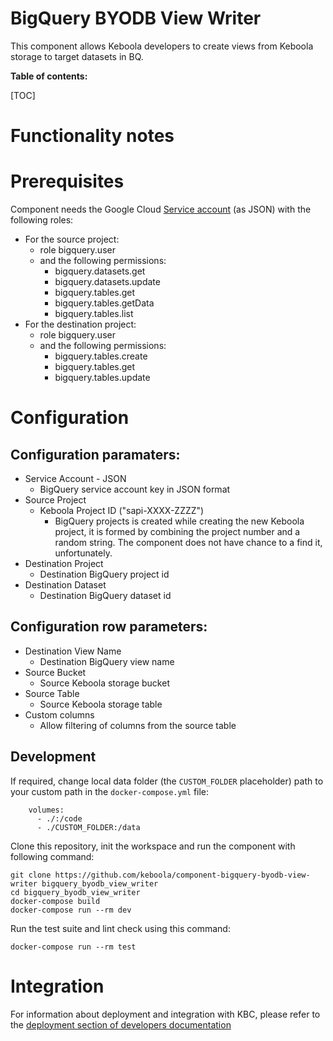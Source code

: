 BigQuery BYODB View Writer
=============

This component allows Keboola developers to create views from Keboola storage to target datasets in BQ. 


**Table of contents:**

[TOC]

Functionality notes
===================

Prerequisites
=============

Component needs the Google Cloud [Service account](https://cloud.google.com/iam/docs/service-accounts-create#console) (as JSON) with the following roles:
- For the source project: 
    - role bigquery.user
    - and the following permissions:
        - bigquery.datasets.get
        - bigquery.datasets.update
        - bigquery.tables.get
        - bigquery.tables.getData
        - bigquery.tables.list
- For the destination project:
  - role bigquery.user
  - and the following permissions:
      - bigquery.tables.create
      - bigquery.tables.get
      - bigquery.tables.update


Configuration
=============

Configuration paramaters:
-------
- Service Account - JSON
  - BigQuery service account key in JSON format
- Source Project
  - Keboola Project ID ("sapi-XXXX-ZZZZ")
    - BigQuery projects is created while creating the new Keboola project, it is formed by combining the project number and a random string. The component does not have chance to a find it, unfortunately.
- Destination Project
  - Destination BigQuery project id
- Destination Dataset
  - Destination BigQuery dataset id

Configuration row parameters:
-------
- Destination View Name
  - Destination BigQuery view name
- Source Bucket
  - Source Keboola storage bucket 
- Source Table
  - Source Keboola storage table
- Custom columns
  - Allow filtering of columns from the source table

Development
-----------

If required, change local data folder (the `CUSTOM_FOLDER` placeholder) path to
your custom path in the `docker-compose.yml` file:

~~~~~~~~~~~~~~~~~~~~~~~~~~~~~~~~~~~~~~~~~~~~~~~~~~~~~~~~~~~~~~~~~~~~~~~~~~~~~~~~
    volumes:
      - ./:/code
      - ./CUSTOM_FOLDER:/data
~~~~~~~~~~~~~~~~~~~~~~~~~~~~~~~~~~~~~~~~~~~~~~~~~~~~~~~~~~~~~~~~~~~~~~~~~~~~~~~~

Clone this repository, init the workspace and run the component with following
command:

~~~~~~~~~~~~~~~~~~~~~~~~~~~~~~~~~~~~~~~~~~~~~~~~~~~~~~~~~~~~~~~~~~~~~~~~~~~~~~~~
git clone https://github.com/keboola/component-bigquery-byodb-view-writer bigquery_byodb_view_writer
cd bigquery_byodb_view_writer
docker-compose build
docker-compose run --rm dev
~~~~~~~~~~~~~~~~~~~~~~~~~~~~~~~~~~~~~~~~~~~~~~~~~~~~~~~~~~~~~~~~~~~~~~~~~~~~~~~~

Run the test suite and lint check using this command:

~~~~~~~~~~~~~~~~~~~~~~~~~~~~~~~~~~~~~~~~~~~~~~~~~~~~~~~~~~~~~~~~~~~~~~~~~~~~~~~~
docker-compose run --rm test
~~~~~~~~~~~~~~~~~~~~~~~~~~~~~~~~~~~~~~~~~~~~~~~~~~~~~~~~~~~~~~~~~~~~~~~~~~~~~~~~

Integration
===========

For information about deployment and integration with KBC, please refer to the
[deployment section of developers
documentation](https://developers.keboola.com/extend/component/deployment/)
